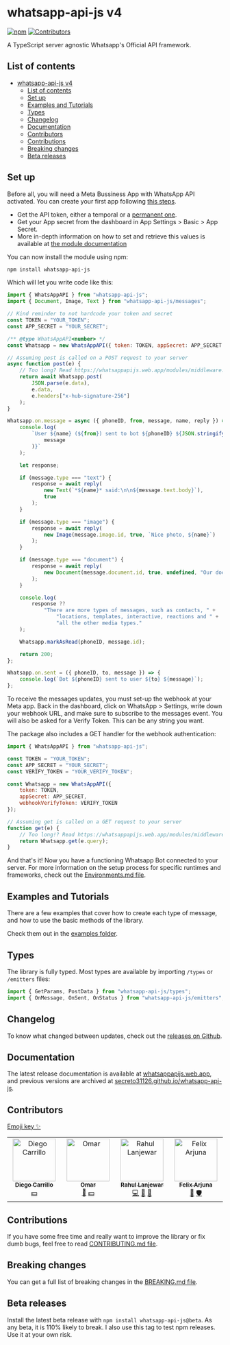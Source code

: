 # whatsapp-api-js v4

[![npm](https://img.shields.io/npm/v/whatsapp-api-js?color=4ccc1c)](https://www.npmjs.com/package/whatsapp-api-js)
[![Contributors](https://img.shields.io/github/all-contributors/Secreto31126/whatsapp-api-js)](#contributors)

A TypeScript server agnostic Whatsapp's Official API framework.

## List of contents

-   [whatsapp-api-js v4](#whatsapp-api-js-v4)
    -   [List of contents](#list-of-contents)
    -   [Set up](#set-up)
    -   [Examples and Tutorials](#examples-and-tutorials)
    -   [Types](#types)
    -   [Changelog](#changelog)
    -   [Documentation](#documentation)
    -   [Contributors](#contributors)
    -   [Contributions](#contributions)
    -   [Breaking changes](#breaking-changes)
    -   [Beta releases](#beta-releases)

## Set up

Before all, you will need a Meta Bussiness App with WhatsApp API activated. You
can create your first app following
[this steps](https://developers.facebook.com/docs/whatsapp/cloud-api/get-started).

-   Get the API token, either a temporal or a
    [permanent one](https://developers.facebook.com/docs/whatsapp/business-management-api/get-started).
-   Get your App secret from the dashboard in App Settings > Basic > App Secret.
-   More in-depth information on how to set and retrieve this values is available
    at
    [the module documentation](https://whatsappapijs.web.app/types/types.TheBasicConstructorArguments.html)

You can now install the module using npm:

```sh
npm install whatsapp-api-js
```

Which will let you write code like this:

```js
import { WhatsAppAPI } from "whatsapp-api-js";
import { Document, Image, Text } from "whatsapp-api-js/messages";

// Kind reminder to not hardcode your token and secret
const TOKEN = "YOUR_TOKEN";
const APP_SECRET = "YOUR_SECRET";

/** @type WhatsAppAPI<number> */
const Whatsapp = new WhatsAppAPI({ token: TOKEN, appSecret: APP_SECRET });

// Assuming post is called on a POST request to your server
async function post(e) {
    // Too long? Read https://whatsappapijs.web.app/modules/middleware.html
    return await Whatsapp.post(
        JSON.parse(e.data),
        e.data,
        e.headers["x-hub-signature-256"]
    );
}

Whatsapp.on.message = async ({ phoneID, from, message, name, reply }) => {
    console.log(
        `User ${name} (${from}) sent to bot ${phoneID} ${JSON.stringify(
            message
        )}`
    );

    let response;

    if (message.type === "text") {
        response = await reply(
            new Text(`*${name}* said:\n\n${message.text.body}`),
            true
        );
    }

    if (message.type === "image") {
        response = await reply(
            new Image(message.image.id, true, `Nice photo, ${name}`)
        );
    }

    if (message.type === "document") {
        response = await reply(
            new Document(message.document.id, true, undefined, "Our document")
        );
    }

    console.log(
        response ??
            "There are more types of messages, such as contacts, " +
                "locations, templates, interactive, reactions and " +
                "all the other media types."
    );

    Whatsapp.markAsRead(phoneID, message.id);

    return 200;
};

Whatsapp.on.sent = ({ phoneID, to, message }) => {
    console.log(`Bot ${phoneID} sent to user ${to} ${message}`);
};
```

To receive the messages updates, you must set-up the webhook at your Meta app.
Back in the dashboard, click on WhatsApp > Settings, write down your webhook
URL, and make sure to subscribe to the messages event. You will also be asked
for a Verify Token. This can be any string you want.

The package also includes a GET handler for the webhook authentication:

```js
import { WhatsAppAPI } from "whatsapp-api-js";

const TOKEN = "YOUR_TOKEN";
const APP_SECRET = "YOUR_SECRET";
const VERIFY_TOKEN = "YOUR_VERIFY_TOKEN";

const Whatsapp = new WhatsAppAPI({
    token: TOKEN,
    appSecret: APP_SECRET,
    webhookVerifyToken: VERIFY_TOKEN
});

// Assuming get is called on a GET request to your server
function get(e) {
    // Too long!? Read https://whatsappapijs.web.app/modules/middleware.html
    return Whatsapp.get(e.query);
}
```

And that's it! Now you have a functioning Whatsapp Bot connected to your server.
For more information on the setup process for specific runtimes and frameworks,
check out the
[Environments.md file](https://github.com/Secreto31126/whatsapp-api-js/blob/main/ENVIRONMENTS.md).

## Examples and Tutorials

There are a few examples that cover how to create each type of message, and how
to use the basic methods of the library.

Check them out in the
[examples folder](https://github.com/Secreto31126/whatsapp-api-js/blob/main/EXAMPLES/).

## Types

The library is fully typed. Most types are available by importing `/types` or
`/emitters` files:

```ts
import { GetParams, PostData } from "whatsapp-api-js/types";
import { OnMessage, OnSent, OnStatus } from "whatsapp-api-js/emitters";
```

## Changelog

To know what changed between updates, check out the
[releases on Github](https://github.com/Secreto31126/whatsapp-api-js/releases).

## Documentation

The latest release documentation is available at
[whatsappapijs.web.app](https://whatsappapijs.web.app/), and previous versions
are archived at
[secreto31126.github.io/whatsapp-api-js](https://secreto31126.github.io/whatsapp-api-js/).

## Contributors

[Emoji key ✨](https://allcontributors.org/docs/en/emoji-key)

<!-- ALL-CONTRIBUTORS-LIST:START - Do not remove or modify this section -->
<!-- prettier-ignore-start -->
<!-- markdownlint-disable -->
<table>
  <tbody>
    <tr>
      <td align="center" valign="top" width="14.28%"><a href="https://github.com/DiegoCarrillogt"><img src="https://avatars.githubusercontent.com/u/29462621?v=4?s=100" width="100px;" alt="Diego Carrillo"/><br /><sub><b>Diego Carrillo</b></sub></a><br /><a href="#financial-DiegoCarrillogt" title="Financial">💵</a></td>
      <td align="center" valign="top" width="14.28%"><a href="https://github.com/HysMX"><img src="https://avatars.githubusercontent.com/u/50180189?v=4?s=100" width="100px;" alt="Omar"/><br /><sub><b>Omar</b></sub></a><br /><a href="https://github.com/Secreto31126/whatsapp-api-js/issues?q=author%3AHysMX" title="Bug reports">🐛</a> <a href="#financial-HysMX" title="Financial">💵</a></td>
      <td align="center" valign="top" width="14.28%"><a href="https://github.com/RahulLanjewar93"><img src="https://avatars.githubusercontent.com/u/63550998?v=4?s=100" width="100px;" alt="Rahul Lanjewar"/><br /><sub><b>Rahul Lanjewar</b></sub></a><br /><a href="https://github.com/Secreto31126/whatsapp-api-js/commits?author=RahulLanjewar93" title="Code">💻</a> <a href="https://github.com/Secreto31126/whatsapp-api-js/commits?author=RahulLanjewar93" title="Documentation">📖</a> <a href="#ideas-RahulLanjewar93" title="Ideas, Planning, & Feedback">🤔</a></td>
      <td align="center" valign="top" width="14.28%"><a href="https://github.com/felixarjuna"><img src="https://avatars.githubusercontent.com/u/79026094?v=4?s=100" width="100px;" alt="Felix Arjuna"/><br /><sub><b>Felix Arjuna</b></sub></a><br /><a href="https://github.com/Secreto31126/whatsapp-api-js/issues?q=author%3Afelixarjuna" title="Bug reports">🐛</a> <a href="#security-felixarjuna" title="Security">🛡️</a></td>
    </tr>
  </tbody>
</table>

<!-- markdownlint-restore -->
<!-- prettier-ignore-end -->

<!-- ALL-CONTRIBUTORS-LIST:END -->

## Contributions

If you have some free time and really want to improve the library or fix dumb
bugs, feel free to read
[CONTRIBUTING.md file](https://github.com/Secreto31126/whatsapp-api-js/blob/main/CONTRIBUTING.md).

## Breaking changes

You can get a full list of breaking changes in the
[BREAKING.md file](https://github.com/Secreto31126/whatsapp-api-js/blob/main/BREAKING.md).

## Beta releases

Install the latest beta release with `npm install whatsapp-api-js@beta`. As any
beta, it is 110% likely to break. I also use this tag to test npm releases. Use
it at your own risk.
